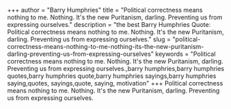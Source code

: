 +++
author = "Barry Humphries"
title = "Political correctness means nothing to me. Nothing. It's the new Puritanism, darling. Preventing us from expressing ourselves."
description = "the best Barry Humphries Quote: Political correctness means nothing to me. Nothing. It's the new Puritanism, darling. Preventing us from expressing ourselves."
slug = "political-correctness-means-nothing-to-me-nothing-its-the-new-puritanism-darling-preventing-us-from-expressing-ourselves"
keywords = "Political correctness means nothing to me. Nothing. It's the new Puritanism, darling. Preventing us from expressing ourselves.,barry humphries,barry humphries quotes,barry humphries quote,barry humphries sayings,barry humphries saying,quotes, sayings,quote, saying, motivation"
+++
Political correctness means nothing to me. Nothing. It's the new Puritanism, darling. Preventing us from expressing ourselves.
